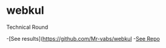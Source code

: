# webkul

Technical Round

-[See results](https://github.com/Mr-vabs/webkul
-[See Repo](https://github.com/Mr-vabs/webkul)
